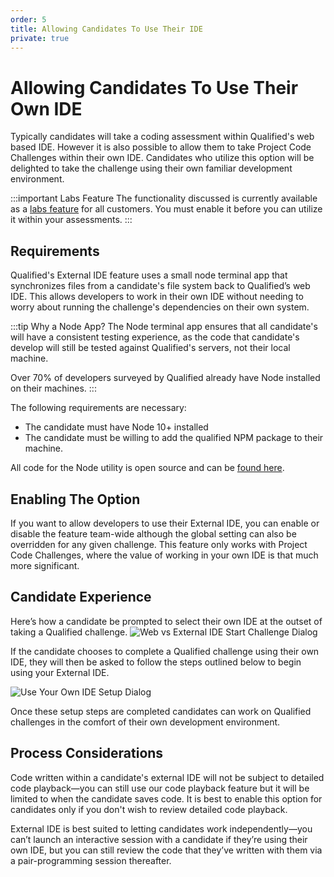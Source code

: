 ```yaml
---
order: 5
title: Allowing Candidates To Use Their IDE
private: true
---
```


# Allowing Candidates To Use Their Own IDE
Typically candidates will take a coding assessment within Qualified's web based IDE. However it is also possible to allow them to take Project Code Challenges within their own IDE. Candidates who utilize this option will be delighted to take the challenge using their own familiar development environment.   

:::important Labs Feature
The functionality discussed is currently available as a [labs feature](https://www.qualified.io/hire/account/labs) for all customers. You must enable it before you can utilize it within your assessments.
::: 

## Requirements
Qualified's External IDE feature uses a small node terminal app that synchronizes files from a candidate's file system back to Qualified’s web IDE. This allows developers to work in their own IDE without needing to worry about running the challenge's dependencies on their own system. 

:::tip Why a Node App?
The Node terminal app ensures that all candidate's will have a consistent testing experience, as the code that candidate's develop will still be tested against Qualified's servers, not their local machine.

Over 70% of developers surveyed by Qualified already have Node installed on their machines.
::: 

The following requirements are necessary:

- The candidate must have Node 10+ installed
- The candidate must be willing to add the qualified NPM package to their machine.

All code for the Node utility is open source and can be [found here](https://gitlab.com/qualified/attach).  

## Enabling The Option
If you want to allow developers to use their External IDE, you can enable or disable the feature team-wide although the global setting can also be overridden for any given challenge. This feature only works with Project Code Challenges, where the value of working in your own IDE is that much more significant.

## Candidate Experience
Here’s how a candidate be prompted to select their own IDE at the outset of taking a Qualified challenge.
![Web vs External IDE Start Challenge Dialog](https://images.ctfassets.net/4ol5sgskowtw/44hV45gu7YAjL6pP8E8ROX/6e545ec8ae25946b94bbb50470c96bad/Screen_Shot_2019-11-01_at_12.53.05_PM.png)

If the candidate chooses to complete a Qualified challenge using their own IDE, they will then be asked to follow the steps outlined below to begin using your External IDE.

![Use Your Own IDE Setup Dialog](https://images.ctfassets.net/4ol5sgskowtw/51G94XrgWOOilrFpPajppp/8506cecab316015947b187fd96847858/Screen_Shot_2019-11-01_at_12.53.33_PM.png)

Once these setup steps are completed candidates can work on Qualified challenges in the comfort of their own development environment.

## Process Considerations
Code written within a candidate's external IDE will not be subject to detailed code playback—you can still use our code playback feature but it will be limited to when the candidate saves code. It is best to enable this option for candidates only if you don't wish to review detailed code playback. 

External IDE is best suited to letting candidates work independently—you can’t launch an interactive session with a candidate if they’re using their own IDE, but you can still review the code that they’ve written with them via a pair-programming session thereafter.

